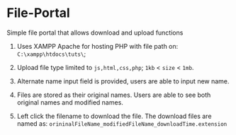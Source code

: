 # File-Portal
Simple file portal that allows download and upload functions

1. Uses XAMPP Apache for hosting PHP with file path on: `C:\xampp\htdocs\tuts\`;

2. Upload file type limited to `js,html,css,php`; `1kb` < `size` < `1mb`.

3. Alternate name input field is provided, users are able to input new name.

4. Files are stored as their original names. Users are able to see both original names and modified names.

5. Left click the filename to download the file. The download files are named as: `orininalFileName_modifiedFileName_downloadTime.extension`
